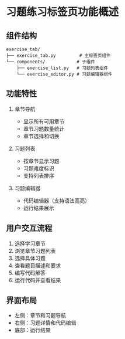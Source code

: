 # 习题练习标签页功能概述

## 组件结构
```
exercise_tab/
├── exercise_tab.py         # 主标签页组件
└── components/            # 子组件
    ├── exercise_list.py   # 习题列表组件
    └── exercise_editor.py # 习题编辑器组件
```

## 功能特性
1. 章节导航
   - 显示所有可用章节
   - 章节习题数量统计
   - 章节选择和切换

2. 习题列表
   - 按章节显示习题
   - 习题难度标识
   - 支持列表排序

3. 习题编辑器
   - 代码编辑器（支持语法高亮）
   - 运行结果展示

## 用户交互流程
1. 选择学习章节
2. 浏览章节习题列表
3. 选择具体习题
4. 查看题目描述和要求
5. 编写代码解答
6. 运行代码并查看结果

## 界面布局
- 左侧：章节和习题导航
- 右侧：习题详情和代码编辑
- 底部：运行结果